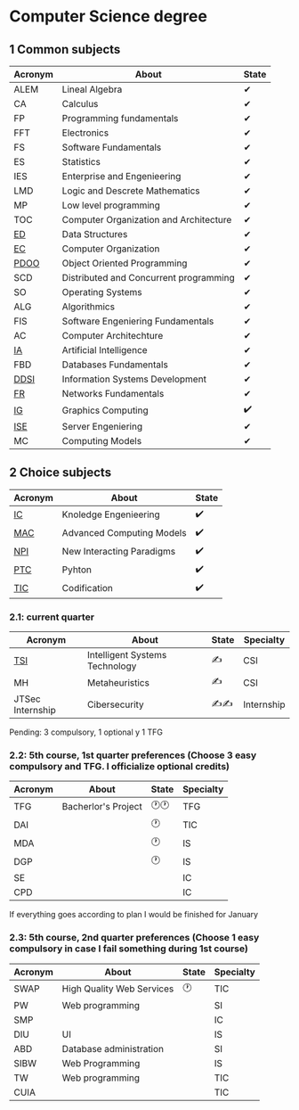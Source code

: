 # Computer Science degree

## 1 Common subjects

|Acronym|About|State|
|-------|----|-----|
|ALEM|Lineal Algebra|✔|
|CA|Calculus|✔|
|FP|Programming fundamentals|✔|
|FFT|Electronics|✔|
|FS|Software Fundamentals|✔|
|ES|Statistics|✔|
|IES|Enterprise and Engenieering|✔|
|LMD|Logic and Descrete Mathematics|✔|
|MP|Low level programming|✔|
|TOC|Computer Organization and Architecture|✔|
|[ED](https://github.com/Cristinasj/practica2ED)|Data Structures|✔|
|[EC](https://github.com/Cristinasj/arduino)|Computer Organization|✔|
|[PDOO](https://github.com/inowen/Civitas)|Object Oriented Programming|✔|
|SCD|Distributed and Concurrent programming|✔|
|SO|Operating Systems|✔|
|ALG|Algorithmics|✔|
|FIS|Software Engeniering Fundamentals|✔|
|AC|Computer Architechture|✔|
|[IA](https://github.com/Cristinasj/chatBot)|Artificial Intelligence|✔|
|FBD|Databases Fundamentals|✔|
|[DDSI](https://github.com/Cristinasj/DDSI-X)|Information Systems Development|✔|
|[FR](https://github.com/Cristinasj/FR)|Networks Fundamentals|✔|
|[IG](https://github.com/Cristinasj/IG)|Graphics Computing|✔️|
|[ISE](https://github.com/Cristinasj/ISE)|Server Engeniering|✔|
|MC|Computing Models|✔|

## 2 Choice subjects 

|Acronym|About|State|
|-------|-----|-----|
|[IC](https://github.com/Cristinasj/IC)|Knoledge Engenieering|✔️|
|[MAC](https://github.com/Cristinasj/MAC)|Advanced Computing Models|✔️|
|[NPI](https://github.com/CarnifexRegis/P02-NPI)|New Interacting Paradigms|✔️|CSI|
|[PTC](https://github.com/Cristinasj/PTC)|Pyhton|✔️|Optativa|
|[TIC](https://github.com/Cristinasj/TIC)|Codification|✔️|Optativa| 

### 2.1: current quarter 
|Acronym|About|State|Specialty|
|-------|-----|-----|------------|
|[TSI](https://github.com/Cristinasj/TSI)|Intelligent Systems Technology|✍|CSI|
|MH|Metaheuristics|✍|CSI|
|JTSec Internship|Cibersecurity|✍✍|Internship|

Pending: 3 compulsory, 1 optional y 1 TFG 

### 2.2: 5th course, 1st quarter preferences (Choose 3 easy compulsory and TFG. I officialize optional credits) 
|Acronym|About|State|Specialty|
|-------|-----|-----|------------|
|TFG|Bacherlor's Project|🕐🕐|TFG|
|DAI||🕐|TIC|
|MDA||🕐|IS|
|DGP||🕐|IS|
|SE|||IC|
|CPD|||IC|

If everything goes according to plan I would be finished for January 

### 2.3: 5th course, 2nd quarter preferences (Choose 1 easy compulsory in case I fail something during 1st course) 
|Acronym|About|State|Specialty|
|-------|-----|-----|------------|
|SWAP|High Quality Web Services|🕐|TIC|
|PW|Web programming||SI|
|SMP|||IC|
|DIU|UI||IS|
|ABD|Database administration||SI|
|SIBW|Web Programming||IS|
|TW|Web programming||TIC|
|CUIA|||TIC|
